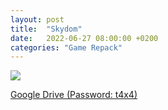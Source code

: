 ```yaml
---
layout: post
title:  "Skydom"
date:   2022-06-27 08:00:00 +0200
categories: "Game Repack"
---
```

<img src="https://i.ibb.co/tCpcWXz/NFO.png"/> <br>


<a href="https://0a0bin.klowdee.host/?b772d1ef4d8bb240#Fjh1bVzuDpVQzUjfpfxPjkjk5eS9vGmcDtm2LSNxaXcH">Google Drive (Password: t4x4)</a>
